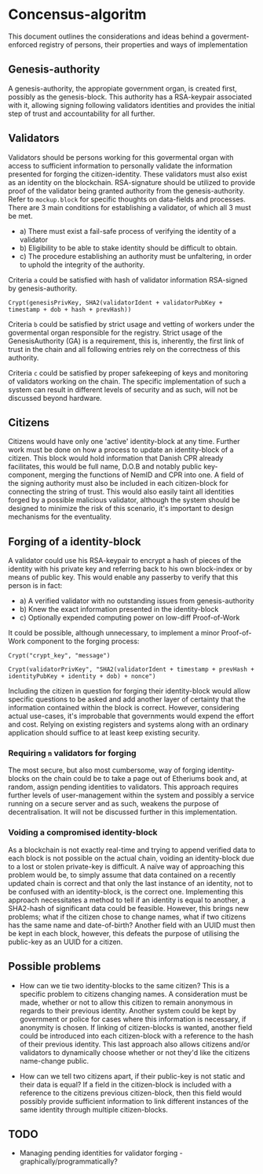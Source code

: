 # Concensus-algoritm
This document outlines the considerations and ideas behind a goverment-enforced registry of persons, their properties and ways of implementation

## Genesis-authority
A genesis-authority, the appropiate government organ, is created first, possibly as the genesis-block. 
This authority has a RSA-keypair associated with it, allowing signing following validators identities and provides the initial step of trust and accountability for all further.

## Validators
Validators should be persons working for this govermental organ with access to sufficient information to personally validate the information presented for forging the citizen-identity. These validators must also exist as an identity on the blockchain. RSA-signature should be utilized to provide proof of the validator being granted authority from the genesis-authority. Refer to `mockup.block` for specific thoughts on data-fields and processes. There are 3 main conditions for establishing a validator, of which all 3 must be met.

- a) There must exist a fail-safe process of verifying the identity of a validator
- b) Eligibility to be able to stake identity should be difficult to obtain. 
- c) The procedure establishing an authority must be unfaltering, in order to uphold the integrity of the authority.

Criteria `a` could be satisfied with hash of validator information RSA-signed by genesis-authority. 

`Crypt(genesisPrivKey, SHA2(validatorIdent + validatorPubKey + timestamp + dob + hash + prevHash))`

Criteria `b` could be satisfied by strict usage and vetting of workers under the govermental organ responsible for the registry. Strict usage of the GenesisAuthority (GA) is a requirement, this is, inherently, the first link of trust in the chain and all following entries rely on the correctness of this authority.

Criteria `c` could be satisfied by proper safekeeping of keys and monitoring of validators working on the chain. The specific implementation of such a system can result in different levels of security and as such, will not be discussed beyond hardware.

## Citizens
Citizens would have only one 'active' identity-block at any time. Further work must be done on how a process to update an identity-block of a citizen. This block would hold information that Danish CPR already facilitates, this would be full name, D.O.B and notably public key-component, merging the functions of NemID and CPR into one. A field of the signing authority must also be included in each citizen-block for connecting the string of trust. This would also easily taint all identities forged by a possible malicious validator, although the system should be designed to minimize the risk of this scenario, it's important to design mechanisms for the eventuality.

## Forging of a identity-block
A validator could use his RSA-keypair to encrypt a hash of pieces of the identity with his private key and referring back to his own block-index or by means of public key. This would enable any passerby to verify that this person is in fact:

- a) A verified validator with no outstanding issues from genesis-authority
- b) Knew the exact information presented in the identity-block
- c) Optionally expended computing power on low-diff Proof-of-Work 

It could be possible, although unnecessary, to implement a minor Proof-of-Work component to the forging process:

`Crypt("crypt_key", "message")`

`Crypt(validatorPrivKey", "SHA2(validatorIdent + timestamp + prevHash + identityPubKey + identity + dob) + nonce") `

Including the citizen in question for forging their identity-block would allow specific questions to be asked and add another layer of certainty that the information contained within the block is correct. However, considering actual use-cases, it's improbable that governments would expend the effort and cost. 
Relying on existing registers and systems along with an ordinary application should suffice to at least keep existing security.

### Requiring `n` validators for forging
The most secure, but also most cumbersome, way of forging identity-blocks on the chain could be to take a page out of Etheriums book and, at random, assign pending identities to validators. This approach requires further levels of user-management within the system and possibly a service running on a secure server and as such, weakens the purpose of decentralisation. It will not be discussed further in this implementation.  

### Voiding a compromised identity-block
As a blockchain is not exactly real-time and trying to append verified data to each block is not possible on the actual chain, voiding an identity-block due to a lost or stolen private-key is difficult. A naïve way of approaching this problem would be, to simply assume that data contained on a recently updated chain is correct and that only the last instance of an identity, not to be confused with an identity-block, is the correct one. Implementing this approach necessitates a method to tell if an identity is equal to another, a SHA2-hash of significant data could be feasible. However, this brings new problems; what if the citizen chose to change names, what if two citizens has the same name and date-of-birth? Another field with an UUID must then be kept in each block, however, this defeats the purpose of utilising the public-key as an UUID for a citizen.

## Possible problems
- How can we tie two identity-blocks to the same citizen?
This is a specific problem to citizens changing names. A consideration must be made, whether or not to allow this citizen to remain anonymous in regards to their previous identity. Another system could be kept by government or police for cases where this information is necessary, if anonymity is chosen.
If linking of citizen-blocks is wanted, another field could be introduced into each citizen-block with a reference to the hash of their previous identity. This last approach also allows citizens and/or validators to dynamically choose whether or not they'd like the citizens name-change public.

- How can we tell two citizens apart, if their public-key is not static and their data is equal?
If a field in the citizen-block is included with a reference to the citizens previous citizen-block, then this field would possibly provide sufficient information to link different instances of the same identity through multiple citizen-blocks.

## TODO
- Managing pending identities for validator forging - graphically/programmatically?
